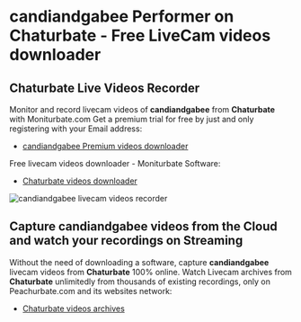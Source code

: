 # candiandgabee Performer on Chaturbate - Free LiveCam videos downloader

## Chaturbate Live Videos Recorder

Monitor and record livecam videos of **candiandgabee** from **Chaturbate** with Moniturbate.com
Get a premium trial for free by just and only registering with your Email address:
* [candiandgabee Premium videos downloader](https://moniturbate.com/request-demo-licence-key.html)

Free livecam videos downloader - Moniturbate Software:
* [Chaturbate videos downloader](https://moniturbate.com/moniturbate-download-software.html)

![candiandgabee livecam videos recorder](https://peachurnet.com/templates/moniturbate-software.png)


## Capture candiandgabee videos from the Cloud and watch your recordings on Streaming

Without the need of downloading a software, capture **candiandgabee** livecam videos from **Chaturbate** 100% online.
Watch Livecam archives from **Chaturbate** unlimitedly from thousands of existing recordings, only on Peachurbate.com and its websites network:
* [Chaturbate videos archives](https://peachurnet.com/)
